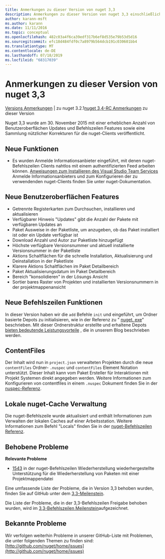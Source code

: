 ```yaml
---
title: Anmerkungen zu dieser Version von nuget 3,3
description: Anmerkungen zu dieser Version von nuget 3,3 einschließlich bekannter Probleme, Fehlerbehebungen, hinzugefügter Features und dcrs.
author: karann-msft
ms.author: karann
ms.date: 11/11/2016
ms.topic: conceptual
ms.openlocfilehash: 482c03a4f6ca39edf317b6ef8d535e79b53d5d16
ms.sourcegitcommit: efc18d484fdf0c7a8979b564dcb191c030601bb4
ms.translationtype: MT
ms.contentlocale: de-DE
ms.lasthandoff: 07/18/2019
ms.locfileid: "68317039"
---
```

# <a name="nuget-33-release-notes"></a>Anmerkungen zu dieser Version von nuget 3,3

[Versions Anmerkungen](../release-notes/nuget-3.2.1.md) | zu nuget 3.2.1[nuget 3,4-RC Anmerkungen](../release-notes/nuget-3.4-RC.md) zu dieser Version

Nuget 3,3 wurde am 30. November 2015 mit einer erheblichen Anzahl von Benutzeroberflächen Updates und Befehlszeilen Features sowie eine Sammlung nützlicher Korrekturen für die nuget-Clients veröffentlicht.

## <a name="new-features"></a>Neue Funktionen

* Es wurden Anmelde Informationsanbieter eingeführt, mit denen nuget-Befehlszeilen Clients nahtlos mit einem authentifizierten Feed arbeiten können. [Anweisungen zum Installieren des Visual Studio Team Services](../api/nuget-exe-credential-providers.md) Anmelde Informationsanbieters und zum Konfigurieren der zu verwendenden nuget-Clients finden Sie unter nuget-Dokumentation.

## <a name="new-user-interface-features"></a>Neue Benutzeroberflächen Features

* Getrennte Registerkarten zum Durchsuchen, installieren und aktualisieren
* Verfügbarer Hinweis "Updates" gibt die Anzahl der Pakete mit verfügbaren Updates an
* Paket Ausweise in der Paketliste, um anzugeben, ob das Paket installiert ist oder ein Update verfügbar ist
* Download Anzahl und Autor zur Paketliste hinzugefügt
* Höchste verfügbare Versionsnummer und aktuell installierte Versionsnummer in der Paketliste
* Aktions Schaltflächen für die schnelle Installation, Aktualisierung und Deinstallation in der Paketliste
* Klarere Aktions Schaltflächen im Paket Detailbereich
* Paket Aktualisierungsdatum im Paket Detailbereich
* Bereich "konsolidieren" in der Lösungs Ansicht
* Sortier bares Raster von Projekten und installierten Versionsnummern in der projektmappenansicht

## <a name="new-command-line-features"></a>Neue Befehlszeilen Funktionen

In dieser Version haben wir die `add` Befehle `init` und eingeführt, um Ordner basierte Depots zu initialisieren, wie in der Referenz zu " [nuget. exe](../reference/nuget-exe-cli-reference.md)" beschrieben. Mit dieser Ordnerstruktur erstellte und erhaltene Depots [bieten bedeutende Leistungsvorteile](http://blog.nuget.org/20150922/Accelerate-Package-Source.html) , die in unserem Blog beschrieben werden.

## <a name="contentfiles"></a>ContentFiles

Der Inhalt wird nun in `project.json` verwalteten Projekten durch die neue `contentFiles` Ordner- `.nuspec` und `contentFiles` Element Notation unterstützt.  Dieser Inhalt kann vom Paket Ersteller für Interaktionen mit Projekt Systemen direkt angegeben werden.  Weitere Informationen zum Konfigurieren von contentfiles in einem `.nuspec` Dokument finden Sie in der [nuspec-Referenz](../reference/nuspec.md).

## <a name="nuget-locals-cache-management"></a>Lokale nuget-Cache Verwaltung

Die nuget-Befehlszeile wurde aktualisiert und enthält Informationen zum Verwalten der lokalen Caches auf einer Arbeitsstation.  Weitere Informationen zum Befehl "Locals" finden Sie in der [nuget-Befehlszeilen Referenz](../reference/cli-reference/cli-ref-locals.md).

## <a name="fixed-issues"></a>Behobene Probleme

**Relevante Probleme**

* [1543](https://github.com/NuGet/Home/issues/1543) in der nuget-Befehlszeilen Wiederherstellung wiederhergestellte Unterstützung für die Wiederherstellung von Paketen mit einer Projektmappendatei

Eine umfassende Liste der Probleme, die in Version 3,3 behoben wurden, finden Sie auf GitHub unter dem [3,3-Meilenstein](https://github.com/NuGet/Home/issues?q=is%3Aissue+milestone%3A3.3.0+is%3Aclosed).

Die Liste der Probleme, die in der 3,3-Befehlszeilen Freigabe behoben wurden, wird im [3,3-Befehlszeilen Meilenstein](https://github.com/NuGet/Home/issues?q=is%3Aissue+is%3Aclosed+milestone%3A3.3.0-commandline)aufgezeichnet.

## <a name="known-issues"></a>Bekannte Probleme

Wir verfolgen weiterhin Probleme in unserer GitHub-Liste mit Problemen, die unter folgenden Themen zu finden sind:[http://github.com/nuget/home/issues](http://github.com/nuget/home/issues)